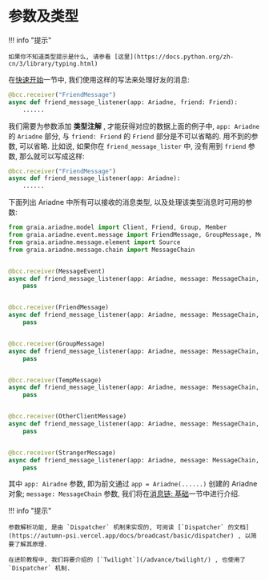 # 参数及类型

!!! info "提示"

    如果你不知道类型提示是什么, 请参看 [这里](https://docs.python.org/zh-cn/3/library/typing.html)

在[快速开始](/quickstart/)一节中, 我们使用这样的写法来处理好友的消息:

```python
@bcc.receiver("FriendMessage")
async def friend_message_listener(app: Ariadne, friend: Friend):
    ......
```

我们需要为参数添加 **类型注解** , 才能获得对应的数据上面的例子中,  `app: Ariadne` 的 `Ariadne` 部分, 与 `friend: Friend` 的 `Friend` 部分是不可以省略的. 用不到的参数, 可以省略. 比如说, 如果你在 `friend_message_lister` 中, 没有用到 `friend` 参数, 那么就可以写成这样:

```python
@bcc.receiver("FriendMessage")
async def friend_message_listener(app: Ariadne):
    ......
```

下面列出 Ariadne 中所有可以接收的消息类型, 以及处理该类型消息时可用的参数:

```python
from graia.ariadne.model import Client, Friend, Group, Member
from graia.ariadne.event.message import FriendMessage, GroupMessage, MessageEvent, OtherClientMessage, StrangerMessage, TempMessage
from graia.ariadne.message.element import Source
from graia.ariadne.message.chain import MessageChain


@bcc.receiver(MessageEvent)
async def friend_message_listener(app: Ariadne, message: MessageChain, source: Source):
    pass


@bcc.receiver(FriendMessage)
async def friend_message_listener(app: Ariadne, message: MessageChain, source: Source, friend: Friend):
    pass


@bcc.receiver(GroupMessage)
async def friend_message_listener(app: Ariadne, message: MessageChain, source: Source, group: Group, member: Member):
    pass


@bcc.receiver(TempMessage)
async def friend_message_listener(app: Ariadne, message: MessageChain, source: Source, group: Group, member: Member):
    pass


@bcc.receiver(OtherClientMessage)
async def friend_message_listener(app: Ariadne, message: MessageChain, source: Source, client: Client):
    pass


@bcc.receiver(StrangerMessage)
async def friend_message_listener(app: Ariadne, message: MessageChain, source: Source, sender: Friend):
    pass
```

其中 `app: Airadne` 参数, 即为前文通过 `app = Ariadne(......)` 创建的 Ariadne 对象; `message: MessageChain` 参数, 我们将在[消息链: 基础](/basic/msg-chain/)一节中进行介绍.

!!! info "提示"

    参数解析功能, 是由 `Dispatcher` 机制来实现的, 可阅读 [`Dispatcher` 的文档](https://autumn-psi.vercel.app/docs/broadcast/basic/dispatcher) , 以简要了解其原理.
 
    在进阶教程中, 我们将要介绍的 [`Twilight`](/advance/twilight/) , 也使用了 `Dispatcher` 机制.
